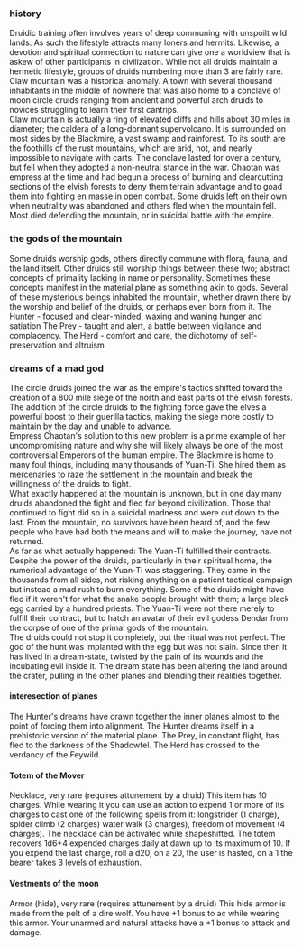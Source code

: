 ### history  
Druidic training often involves years of deep communing with unspoilt wild lands. As such the 
lifestyle attracts many loners and hermits. Likewise, a devotion and spiritual connection to 
nature can give one a worldview that is askew of other participants in civilization. While not 
all druids maintain a hermetic lifestyle, groups of druids numbering more than 3 are 
fairly rare.  
Claw mountain was a historical anomaly. A town with several thousand inhabitants in the middle 
of nowhere that was also home to a conclave of moon circle druids ranging from ancient and powerful 
arch druids to novices struggling to learn their first cantrips.  
Claw mountain is actually a ring of elevated cliffs and hills about 30 miles in diameter; the caldera 
of a long-dormant supervolcano. It is surrounded on most sides by the Blackmire, a vast swamp and 
rainforest. To its south are the foothills of the rust mountains, which are arid, hot, and nearly 
impossible to navigate with carts. 
The conclave lasted for over a century, but fell when they adopted a non-neutral stance in the war. 
Chaotan was empress at the time and had begun a process of burning and clearcutting sections of the 
elvish forests to deny them terrain advantage and to goad them into fighting en masse in open combat. 
Some druids left on their own when neutrality was abandoned and others fled when the mountain fell. Most 
died defending the mountain, or in suicidal battle with the empire. 

### the gods of the mountain 
Some druids worship gods, others directly commune with flora, fauna, and the land itself. Other druids still
worship things between these two; abstract concepts of primality lacking in name or personality. Sometimes 
these concepts manifest in the material plane as something akin to gods. Several of these mysterious beings 
inhabited the mountain, whether drawn there by the worship and belief of the druids, or perhaps even born 
from it.
The Hunter - focused and clear-minded, waxing and waning hunger and satiation 
The Prey - taught and alert, a battle between vigilance and complacency. 
The Herd - comfort and care, the dichotomy of self-preservation and altruism

### dreams of a mad god 
The circle druids joined the war as the empire's tactics shifted toward the creation of a 800 mile 
siege of the north and east parts of the elvish forests. The addition of the circle druids to the 
fighting force gave the elves a powerful boost to their guerilla tactics, making the siege more costly 
to maintain by the day and unable to advance.  
Empress Chaotan's solution to this new problem is a prime example of her uncompromising nature and why 
she will likely always be one of the most controversial Emperors of the human empire. The Blackmire is 
home to many foul things, including many thousands of Yuan-Ti. She hired them as mercenaries to raze 
the settlement in the mountain and break the willingness of the druids to fight.  
What exactly happened at the mountain is unknown, but in one day many druids abandoned the fight and 
fled far beyond civilization. Those that continued to fight did so in a suicidal madness and were cut 
down to the last. From the mountain, no survivors have been heard of, and the few people who have had 
both the means and will to make the journey, have not returned.  
As far as what actually happened: The Yuan-Ti fulfilled their contracts. Despite the power of the druids, 
particularly in their spiritual home, the numerical advantage of the Yuan-Ti was staggering. They came 
in the thousands from all sides, not risking anything on a patient tactical campaign but instead a mad 
rush to burn everything. Some of the druids might have fled if it weren't for what the snake people 
brought with them; a large black egg carried by a hundred priests. The Yuan-Ti were not there merely to 
fulfill their contract, but to hatch an avatar of their evil godess Dendar from the corpse of one of the 
primal gods of the mountain.  
The druids could not stop it completely, but the ritual was not perfect. The god of the hunt was implanted 
with the egg but was not slain. Since then it has lived in a dream-state, twisted by the pain of its 
wounds and the incubating evil inside it. The dream state has been altering the land around the crater, 
pulling in the other planes and blending their realities together. 

#### interesection of planes 
The Hunter's dreams have drawn together the inner planes almost to the point of forcing them into alignment. 
The Hunter dreams itself in a prehistoric version of the material plane. The Prey, in constant flight, has 
fled to the darkness of the Shadowfel. The Herd has crossed to the verdancy of the Feywild.


#### Totem of the Mover 
Necklace, very rare (requires attunement by a druid)
This item has 10 charges. While wearing it you can use an action to expend 1 or more of its charges 
to cast one of the following spells from it: longstrider (1 charge), spider climb (2 charges) 
water walk (3 charges), freedom of movement (4 charges). The necklace can be activated while shapeshifted.
The totem recovers 1d6+4 expended charges daily at dawn up to its maximum of 10. If you expend the 
last charge, roll a d20, on a 20, the user is hasted, on a 1 the bearer takes 3 levels of exhaustion.

#### Vestments of the moon
Armor (hide), very rare (requires attunement by a druid)
This hide armor is made from the pelt of a dire wolf. You have +1 bonus to ac while 
wearing this armor. Your unarmed and natural attacks have a +1 bonus to attack and damage.


